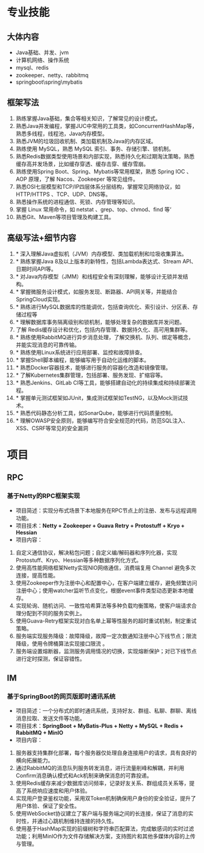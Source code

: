 # 专业技能

## 大体内容

- Java基础、并发、jvm
- 计算机网络、操作系统
- mysql、redis
- zookeeper、netty、rabbitmq
- springboot\spring\mybatis

## 框架写法

1. 熟练掌握Java基础，集合等相关知识，了解常见的设计模式。
2. 熟悉Java并发编程，掌握JUC中常用的工具类，如ConcurrentHashMap等，熟悉多线程，线程池，Java内存模型。
3. 熟悉JVM的垃圾回收机制、类加载机制及Java的内存区域。
4. 熟练使用 MySQL，熟悉 MySQL 索引、事务、存储引擎、锁机制。
5. 熟悉Redis数据类型使用场景和内部实现，熟悉持久化和过期淘汰策略，熟悉缓存高并发场景，比如缓存穿透、缓存击穿、缓存雪崩。
6. 熟练使用Spring Boot、Spring、Mybatis等常用框架，熟悉 Spring IOC 、AOP 原理，了解 Nacos、Zookeeper 等常见组件。
7. 熟悉OSI七层模型和TCP/IP四层体系分层结构，掌握常见网络协议，如HTTP/HTTPS 、TCP、UDP、DNS等。
8. 熟悉操作系统的进程通信、死锁、内存管理等知识。
9. 掌握 Linux 常用命令，如 netstat 、grep、top、chmod、find 等‘
10. 熟悉Git、Maven等项目管理及构建工具。

## 高级写法+细节内容

1. \* 深入理解Java虚拟机（JVM）内存模型、类加载机制和垃圾收集算法。
2. \* 熟练掌握Java 8及以上版本的新特性，包括Lambda表达式、Stream API、日期时间API等。
3. \* 对Java内存模型（JMM）和线程安全有深刻理解，能够设计无锁并发结构。
4. \* 掌握微服务设计模式，如服务发现、断路器、API网关等，并能结合SpringCloud实现。
5. \* 熟练进行MySQL数据库的性能调优，包括查询优化、索引设计、分区表、存储过程等
6. \* 理解数据库事务隔离级别和锁机制，能够处理复杂的数据库并发问题。
7. 了解 Redis缓存设计和优化，包括内存管理、数据持久化、高可用集群等。
8. \* 熟练使用RabbitMQ进行异步消息处理，了解交换机、队列、绑定等概念，并能实现消息的可靠传输。
9. \* 熟练使用Linux系统进行应用部署、监控和故障排查。
10. \* 掌握Shell脚本编程，能够编写用于自动化运维的脚本。
11. \* 熟悉Docker容器技术，能够进行服务的容器化改造和镜像管理。
12. \* 了解Kubernetes集群管理，包括部署、服务发现、扩缩容等。
13. \* 熟悉Jenkins、GitLab CI等工具，能够搭建自动化的持续集成和持续部署流程。
14. \* 掌握单元测试框架如JUnit，集成测试框架如TestNG，以及Mock测试技术。
15. \* 熟悉代码静态分析工具，如SonarQube，能够进行代码质量控制。
16. \* 理解OWASP安全原则，能够编写符合安全规范的代码，防范SQL注入、XSS、CSRF等常见的安全漏洞

# 项目

## RPC

### **基于Netty的RPC框架实现**

- 项目简述：实现分布式场景下本地服务在RPC节点上的注册、发布与远程调用功能。
- 项目技术：**Netty + Zookeeper + Guava Retry + Protostuff + Kryo + Hessian**
- 项目内容：

1. 自定义通信协议，解决粘包问题；自定义编/解码器和序列化器，实现Protostuff、Kryo、Hessian等多种数据序列化方式。
2. 使用高性能网络框架Netty实现NIO网络通信，消费端复用 Channel 避免多次连接，提高性能。
3. 使用Zookeeper作为注册中心和配置中心，在客户端建立缓存，避免频繁访问注册中心；使用watcher监听节点变化，根据event事件类型动态更新本地缓存。
4. 实现轮询、随机访问、一致性哈希算法等多种负载均衡策略，使客户端请求合理分配到不同的服务实例上。
5. 使用Guava-Retry框架实现对白名单上幂等性服务的超时重试机制，制定重试策略。
6. 服务端实现服务降级：故障降级，故障一定次数通知注册中心下线节点；限流降级，使用令牌桶算法实现接口限流 。
7. 服务端设置熔断器，监测服务调用情况的切换，实现熔断保护；对已下线节点进行定时探测，保证容错性。

## IM

### **基于SpringBoot的网页版即时通讯系统**

- 项目简述：一个分布式的即时通讯系统，支持好友、群组、私聊、群聊、离线消息拉取、发送文件等功能。
- 项目技术：**SpringBoot + MyBatis-Plus + Netty + MySQL + Redis + RabbitMQ + MinIO**
- 项目内容：

1. 服务器支持集群化部署，每个服务器仅处理自身连接用户的请求，具有良好的横向拓展能力。
2. 通过RabbitMQ的消息队列服务转发消息，进行流量削峰和解耦，并利用Confirm消息确认模式和Ack机制来确保消息的可靠投递。
3. 使用Redis缓存来减少数据库访问频率，记录好友关系、群组成员关系等，提高了系统响应速度和用户体验。
4. 实现用户登录鉴权功能，采用双Token机制确保用户身份的安全验证，提升了用户体验、保证了安全性。
5. 使用WebSocket协议建立了客户端与服务端之间的长连接，保证了消息的实时性，并通过心跳机制维持连接的持久性。
6. 使用基于HashMap实现的前缀树和字符串匹配算法，完成敏感词的实时过滤功能；利用MinIO作为文件存储解决方案，支持图片和其他多媒体内容的上传与管理。